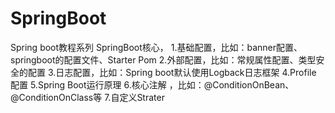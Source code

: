 # SpringBoot
Spring boot教程系列
SpringBoot核心，
1.基础配置，比如：banner配置、springboot的配置文件、Starter Pom
2.外部配置，比如：常规属性配置、类型安全的配置
3.日志配置，比如：Spring boot默认使用Logback日志框架
4.Profile 配置
5.Spring Boot运行原理
6.核心注解 ，比如：@ConditionOnBean、 @ConditionOnClass等
7.自定义Strater
